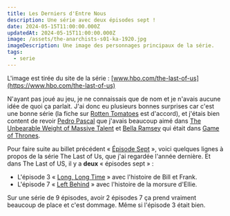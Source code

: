 ```yaml
---
title: Les Derniers d'Entre Nous
description: Une série avec deux épisodes sept !
date: 2024-05-15T11:00:00.000Z
updatedAt: 2024-05-15T11:00:00.000Z
image: /assets/the-anarchists-s01-ka-1920.jpg
imageDescription: Une image des personnages principaux de la série.
tags:
  - serie
---
```


L'image est tirée du site de la série : [www.hbo.com/the-last-of-us](https://www.hbo.com/the-last-of-us)

N'ayant pas joué au jeu, je ne connaissais que de nom et je n'avais aucune idée de quoi ça parlait. J'ai donc eu plusieurs bonnes surprises car c'est une bonne série (la fiche sur [Rotten Tomatoes](https://www.rottentomatoes.com/tv/the_last_of_us) est d'accord), et j'étais bien content de revoir [Pedro Pascal](https://fr.wikipedia.org/wiki/Pedro_Pascal) que j'avais beaucoup aimé dans [The Unbearable Weight of Massive Talent](https://www.rottentomatoes.com/m/the_unbearable_weight_of_massive_talent) et [Bella Ramsey](https://fr.wikipedia.org/wiki/Bella_Ramsey) qui était dans [Game of Thrones](https://www.rottentomatoes.com/tv/game_of_thrones).

Pour faire suite au billet précédent « [Épisode Sept](/ied/episode-sept) », voici quelques lignes à propos de la série The Last of Us, que j'ai regardée l'année dernière. Et dans The Last of US, il y a **deux** « épisodes sept » :

* L'épisode 3 « [Long, Long Time](https://en.wikipedia.org/wiki/Long,_Long_Time_\(The_Last_of_Us\)) » avec l'histoire de Bill et Frank.
* L'épisode 7 « [Left Behind](https://en.wikipedia.org/wiki/Left_Behind_\(The_Last_of_Us\)) » avec l'histoire de la morsure d'Ellie.

Sur une série de 9 épisodes, avoir 2 épisodes 7 ça prend vraiment beaucoup de place et c'est dommage. Même si l'épisode 3 était bien.
